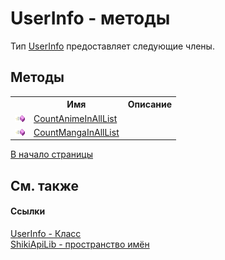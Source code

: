 # UserInfo - методы
 

Тип <a href="T_ShikiApiLib_UserInfo.md">UserInfo</a> предоставляет следующие члены.


## Методы
<table><tr><th></th><th>Имя</th><th>Описание</th></tr><tr><td><img src="media/pubmethod.gif" /></td><td><a href="M_ShikiApiLib_UserInfo_CountAnimeInAllList.md">CountAnimeInAllList</a></td><td /></tr><tr><td><img src="media/pubmethod.gif" /></td><td><a href="M_ShikiApiLib_UserInfo_CountMangaInAllList.md">CountMangaInAllList</a></td><td /></tr></table>
<a href="#userinfo---методы">В начало страницы</a>

## См. также


#### Ссылки
<a href="T_ShikiApiLib_UserInfo.md">UserInfo - Класс</a><br /><a href="N_ShikiApiLib.md">ShikiApiLib - пространство имён</a><br />